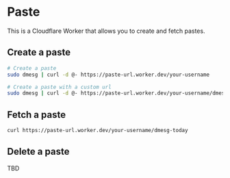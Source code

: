 # Paste

This is a Cloudflare Worker that allows you to create and fetch pastes.

## Create a paste

```bash
# Create a paste
sudo dmesg | curl -d @- https://paste-url.worker.dev/your-username

# Create a paste with a custom url
sudo dmesg | curl -d @- https://paste-url.worker.dev/your-username/dmesg-20250706
```

## Fetch a paste

```bash
curl https://paste-url.worker.dev/your-username/dmesg-today
```

## Delete a paste

TBD
